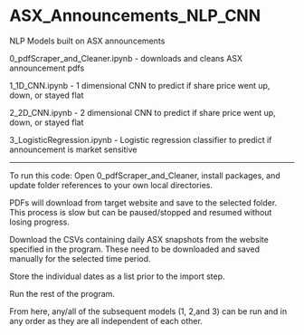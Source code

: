 # ASX_Announcements_NLP_CNN
NLP Models built on ASX announcements

0_pdfScraper_and_Cleaner.ipynb - downloads and cleans ASX announcement pdfs

1_1D_CNN.ipynb - 1 dimensional CNN to predict if share price went up, down, or stayed flat

2_2D_CNN.ipynb - 2 dimensional CNN to predict if share price went up, down, or stayed flat

3_LogisticRegression.ipynb - Logistic regression classifier to predict if announcement is market sensitive



-----------------------
To run this code:
Open 0_pdfScraper_and_Cleaner, install packages, and update folder references to your own local directories.

PDFs will download from target website and save to the selected folder. This process is slow but can be paused/stopped and resumed without losing progress.

Download the CSVs containing daily ASX snapshots from the website specified in the program. These need to be downloaded and saved manually for the selected time period.

Store the individual dates as a list prior to the import step.

Run the rest of the program.

From here, any/all of the subsequent models (1, 2,and 3) can be run and in any order as they are all independent of each other.
